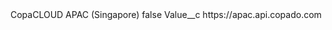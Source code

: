 <?xml version="1.0" encoding="UTF-8"?>
<CustomMetadata xmlns="http://soap.sforce.com/2006/04/metadata" xmlns:xsi="http://www.w3.org/2001/XMLSchema-instance" xmlns:xsd="http://www.w3.org/2001/XMLSchema">
    <label>CopaCLOUD APAC (Singapore)</label>
    <protected>false</protected>
    <values>
        <field>Value__c</field>
        <value xsi:type="xsd:string">https://apac.api.copado.com</value>
    </values>
</CustomMetadata>
